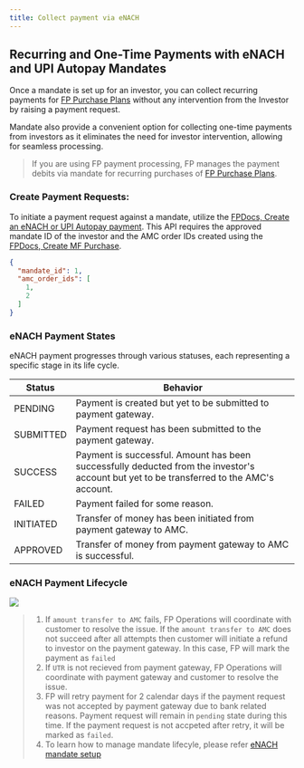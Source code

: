 ```yaml
---
title: Collect payment via eNACH
---
```

## Recurring and One-Time Payments with eNACH and UPI Autopay Mandates


Once a mandate is set up for an investor, you can collect recurring payments for [FP Purchase Plans](https://fintechprimitives.com/docs/api/#mf-purchase-plans) without any intervention from the Investor by raising a payment request.

Mandate also provide a convenient option for collecting one-time payments from investors as it eliminates the need for investor intervention, allowing for seamless processing.

> If you are using FP payment processing, FP manages the payment debits via mandate for recurring purchases of [FP Purchase Plans](https://fintechprimitives.com/docs/api/#mf-purchase-plans).

### Create Payment Requests:

To initiate a payment request against a mandate, utilize the [FPDocs, Create an eNACH or UPI Autopay payment](https://fintechprimitives.com/docs/api/#create-a-nach-payment).
This API requires the approved mandate ID of the investor and the AMC order IDs created using the [FPDocs, Create MF Purchase](https://fintechprimitives.com/docs/api/#create-a-mf-purchase).

```json
{
  "mandate_id": 1,
  "amc_order_ids": [
    1,
    2
  ]
}
```


### **eNACH Payment States**

eNACH payment progresses through various statuses, each representing a specific stage in its life cycle. 

|Status|Behavior|
|---|---|
|PENDING|Payment is created but yet to be submitted to payment gateway.|
|SUBMITTED| Payment request has been submitted to the payment gateway.
|SUCCESS|Payment is successful. Amount has been successfully deducted from the investor's account but yet to be transferred to the AMC's account.|
|FAILED|Payment failed for some reason.|
|INITIATED|Transfer of money has been initiated from payment gateway to AMC.|
|APPROVED| Transfer of money from payment gateway to AMC is successful.|


### **eNACH Payment Lifecycle**

<div>
  <img src="../../images/mandate-payment-lifecycle.png">
</div>

> 1. If `amount transfer to AMC` fails, FP Operations will coordinate with customer to resolve the issue. If the `amount transfer to AMC` does not succeed after all attempts then customer will initiate a refund to investor on the payment gateway. In this case, FP will mark the payment as `failed`
> 2. If `UTR` is not recieved from payment gateway, FP Operations will coordinate with payment gateway and customer to resolve the issue.
> 3. FP will retry payment for 2 calendar days if the payment request was not accepted by payment gateway due to bank related reasons. Payment request will remain in `pending` state during this time. If the payment request is not accpeted after retry, it will be marked as `failed`.
> 4. To learn how to manage mandate lifecyle, please refer [eNACH mandate setup](/payments/managing-eNACH/)
